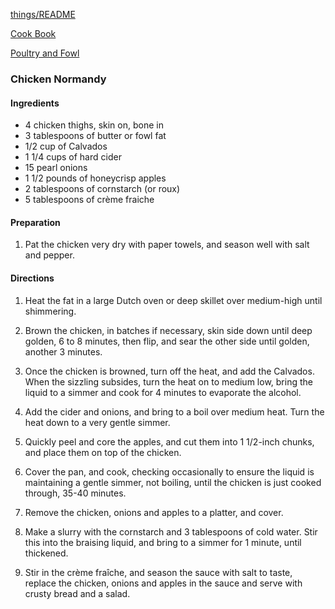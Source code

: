 [things/README](https://github.com/vmsmith/things/blob/master/README.md)

[Cook Book](https://github.com/vmsmith/CookBook/blob/master/README.md)

[Poultry and Fowl](https://github.com/vmsmith/CookBook/blob/master/poultry_fowl.md)  

### Chicken Normandy  

#### Ingredients

* 4 chicken thighs, skin on, bone in
* 3 tablespoons of butter or fowl fat
* 1/2 cup of Calvados
* 1 1/4 cups of hard cider
* 15 pearl onions
* 1 1/2 pounds of honeycrisp apples
* 2 tablespoons of cornstarch (or roux)
* 5 tablespoons of crème fraiche

#### Preparation

1. Pat the chicken very dry with paper towels, and season well with salt and pepper.


#### Directions

1. Heat the fat in a large Dutch oven or deep skillet over medium-high until shimmering. 

2. Brown the chicken, in batches if necessary, skin side down until deep golden, 6 to 8 minutes, then flip, and sear the other side until golden, another 3 minutes. 

3. Once the chicken is browned, turn off the heat, and add the Calvados. When the sizzling subsides, turn the heat on to medium low, bring the liquid to a simmer and cook for 4 minutes to evaporate the alcohol. 

4. Add the cider and onions, and bring to a boil over medium heat. Turn the heat down to a very gentle simmer. 

5. Quickly peel and core the apples, and cut them into 1 1/2-inch chunks, and place them on top of the chicken. 

6. Cover the pan, and cook, checking occasionally to ensure the liquid is maintaining a gentle simmer, not boiling, until the chicken is just cooked through, 35-40 minutes. 

7. Remove the chicken, onions and apples to a platter, and cover. 

8. Make a slurry with the cornstarch and 3 tablespoons of cold water. Stir this into the braising liquid, and bring to a simmer for 1 minute, until thickened. 

9. Stir in the crème fraîche, and season the sauce with salt to taste, replace the chicken, onions and apples in the sauce and serve with crusty bread and a salad.


